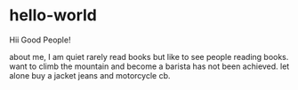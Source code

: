 # hello-world

Hii Good People!

about me, I am quiet rarely read books but like to see people reading books. want to climb the mountain and become a barista has not been achieved. let alone buy a jacket jeans and motorcycle cb.

